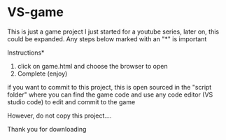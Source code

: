 # VS-game
This is just a game project I just started for a youtube series, later on, this could be expanded. 
Any steps below marked with an "*" is important 



Instructions*

1. click on game.html and choose the browser to open
2. Complete (enjoy)


if you want to commit to this project, this is open sourced in the "script folder" where you can find the game code
and use any code editor (VS studio code) to edit and commit to the game

However, do not copy this project....

Thank you for downloading 
